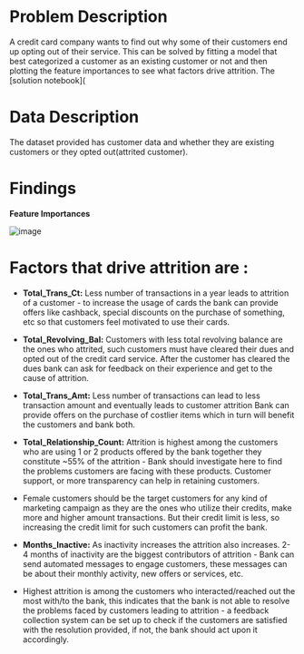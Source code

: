 # Problem Description
A credit card company wants to find out why some of their customers end up opting out of their service. This can be solved by fitting a model that best categorized a customer as an existing customer or not and then plotting the feature importances to see what factors drive attrition. The [solution notebook](

# Data Description
The dataset provided has customer data and whether they are existing customers or they opted out(attrited customer).

# Findings
**Feature Importances**
  
![image](https://github.com/KevKibe/Credit-Card-Users-Churn-Prediction/assets/86055894/12baad8f-a4dc-47b8-b432-5031dd28bef5)

# Factors that drive attrition are :

- **Total_Trans_Ct:** Less number of transactions in a year leads to attrition of a customer - to increase the usage of cards the bank can provide offers like cashback, special discounts on the purchase of something, etc so that customers feel motivated to use their cards.
  
- **Total_Revolving_Bal:** Customers with less total revolving balance are the ones who attrited, such customers must have cleared their dues and opted out of the credit card service. After the customer has cleared the dues bank can ask for feedback on their experience and get to the cause of attrition.
  
- **Total_Trans_Amt:** Less number of transactions can lead to less transaction amount and eventually leads to customer attrition Bank can provide offers on the purchase of costlier items which in turn will benefit the customers and bank both.
  
- **Total_Relationship_Count:** Attrition is highest among the customers who are using 1 or 2 products offered by the bank together they constitute ~55% of the attrition - Bank should investigate here to find the problems customers are facing with these products. Customer support, or more transparency can help in retaining customers.
  
- Female customers should be the target customers for any kind of marketing campaign as they are the ones who utilize their credits, make more and higher amount transactions. But their credit limit is less, so increasing the credit limit for such customers can profit the bank.
  
- **Months_Inactive:** As inactivity increases the attrition also increases. 2-4 months of inactivity are the biggest contributors of attrition - Bank can send automated messages to engage customers, these messages can be about their monthly activity, new offers or services, etc.
  
- Highest attrition is among the customers who interacted/reached out the most with/to the bank, this indicates that the bank is not able to resolve the problems faced by customers leading to attrition - a feedback collection system can be set up to check if the customers are satisfied with the resolution provided, if not, the bank should act upon it accordingly.
